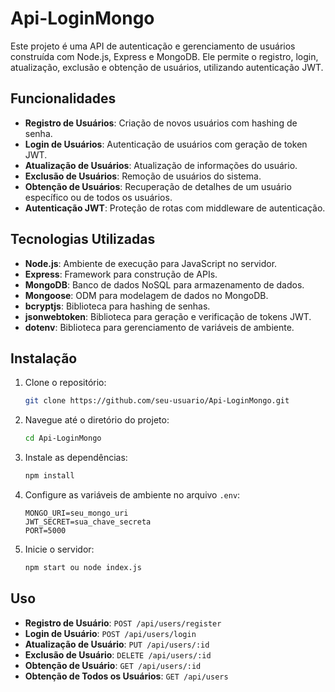 # Api-LoginMongo

Este projeto é uma API de autenticação e gerenciamento de usuários construída com Node.js, Express e MongoDB. Ele permite o registro, login, atualização, exclusão e obtenção de usuários, utilizando autenticação JWT.

## Funcionalidades

- **Registro de Usuários**: Criação de novos usuários com hashing de senha.
- **Login de Usuários**: Autenticação de usuários com geração de token JWT.
- **Atualização de Usuários**: Atualização de informações do usuário.
- **Exclusão de Usuários**: Remoção de usuários do sistema.
- **Obtenção de Usuários**: Recuperação de detalhes de um usuário específico ou de todos os usuários.
- **Autenticação JWT**: Proteção de rotas com middleware de autenticação.

## Tecnologias Utilizadas

- **Node.js**: Ambiente de execução para JavaScript no servidor.
- **Express**: Framework para construção de APIs.
- **MongoDB**: Banco de dados NoSQL para armazenamento de dados.
- **Mongoose**: ODM para modelagem de dados no MongoDB.
- **bcryptjs**: Biblioteca para hashing de senhas.
- **jsonwebtoken**: Biblioteca para geração e verificação de tokens JWT.
- **dotenv**: Biblioteca para gerenciamento de variáveis de ambiente.

## Instalação

1. Clone o repositório:
   ```bash
   git clone https://github.com/seu-usuario/Api-LoginMongo.git
   ```

2. Navegue até o diretório do projeto:
   ```bash
   cd Api-LoginMongo
   ```

3. Instale as dependências:
   ```bash
   npm install
   ```

4. Configure as variáveis de ambiente no arquivo `.env`:
   ```
   MONGO_URI=seu_mongo_uri
   JWT_SECRET=sua_chave_secreta
   PORT=5000
   ```

5. Inicie o servidor:
   ```bash
   npm start ou node index.js
   ```

## Uso

- **Registro de Usuário**: `POST /api/users/register`
- **Login de Usuário**: `POST /api/users/login`
- **Atualização de Usuário**: `PUT /api/users/:id`
- **Exclusão de Usuário**: `DELETE /api/users/:id`
- **Obtenção de Usuário**: `GET /api/users/:id`
- **Obtenção de Todos os Usuários**: `GET /api/users`